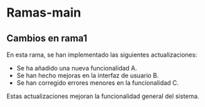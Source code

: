 # Ramas-main

## Cambios en rama1

En esta rama, se han implementado las siguientes actualizaciones:

- Se ha añadido una nueva funcionalidad A.
- Se han hecho mejoras en la interfaz de usuario B.
- Se han corregido errores menores en la funcionalidad C.

Estas actualizaciones mejoran la funcionalidad general del sistema.
